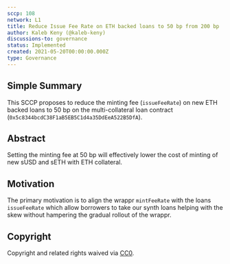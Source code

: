 ```yaml
---
sccp: 108
network: L1
title: Reduce Issue Fee Rate on ETH backed loans to 50 bp from 200 bp
author: Kaleb Keny (@kaleb-keny)
discussions-to: governance
status: Implemented
created: 2021-05-20T00:00:00.000Z
type: Governance
---
```


<!--You can leave these HTML comments in your merged SCCP and delete the visible duplicate text guides, they will not appear and may be helpful to refer to if you edit it again. This is the suggested template for new SCCPs. Note that an SCCP number will be assigned by an editor. When opening a pull request to submit your SCCP, please use an abbreviated title in the filename, `sccp-draft_title_abbrev.md`. The title should be 44 characters or less.-->

## Simple Summary

<!--"If you can't explain it simply, you don't understand it well enough." Provide a simplified and layman-accessible explanation of the SCCP.-->

This SCCP proposes to reduce the minting fee (`issueFeeRate`) on new ETH backed loans to 50 bp on the multi-collateral loan contract (`0x5c8344bcdC38F1aB5EB5C1d4a35DdEeA522B5DfA`).

## Abstract

<!--A short (~200 word) description of the variable change proposed.-->

Setting the minting fee at 50 bp will effectively lower the cost of minting of new sUSD and sETH with ETH collateral.

## Motivation

<!--The motivation is critical for SCCPs that want to update variables within Synthetix. It should clearly explain why the existing variable is not incentive aligned. SCCP submissions without sufficient motivation may be rejected outright.-->

The primary motivation is to align the wrappr `mintFeeRate` with the loans `issueFeeRate` which allow borrowers to take our synth loans helping with the skew without hampering the gradual rollout of the wrappr.

## Copyright

Copyright and related rights waived via [CC0](https://creativecommons.org/publicdomain/zero/1.0/).
